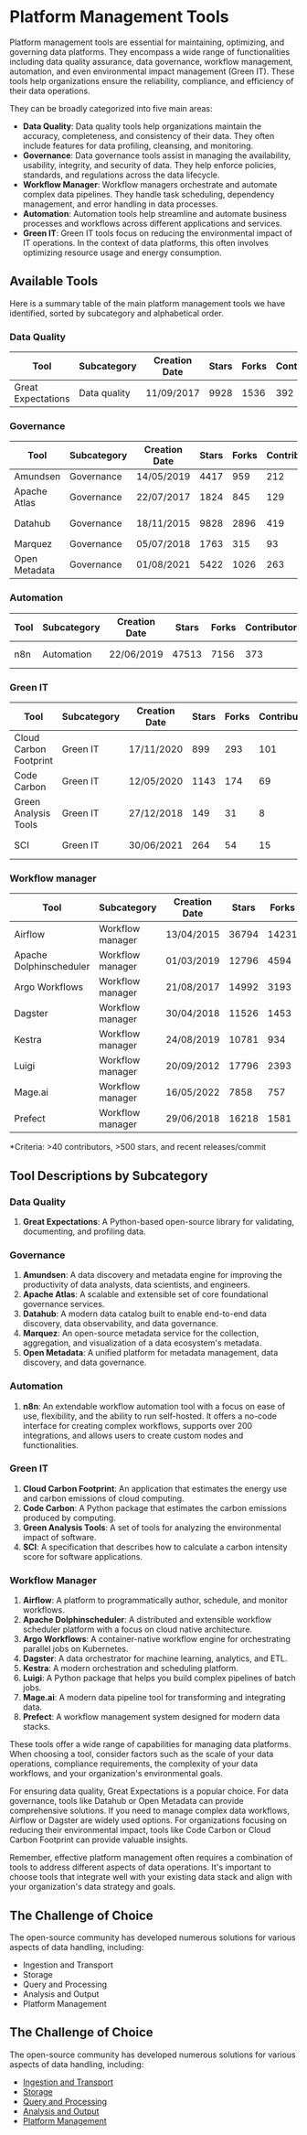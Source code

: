 # Platform Management Tools

Platform management tools are essential for maintaining, optimizing, and governing data platforms. They encompass a wide range of functionalities including data quality assurance, data governance, workflow management, automation, and even environmental impact management (Green IT). These tools help organizations ensure the reliability, compliance, and efficiency of their data operations.

They can be broadly categorized into five main areas:
- **Data Quality**: Data quality tools help organizations maintain the accuracy, completeness, and consistency of their data. They often include features for data profiling, cleansing, and monitoring.
- **Governance**: Data governance tools assist in managing the availability, usability, integrity, and security of data. They help enforce policies, standards, and regulations across the data lifecycle.
- **Workflow Manager**: Workflow managers orchestrate and automate complex data pipelines. They handle task scheduling, dependency management, and error handling in data processes.
- **Automation**: Automation tools help streamline and automate business processes and workflows across different applications and services.
- **Green IT**: Green IT tools focus on reducing the environmental impact of IT operations. In the context of data platforms, this often involves optimizing resource usage and energy consumption.

## Available Tools

Here is a summary table of the main platform management tools we have identified, sorted by subcategory and alphabetical order.

### Data Quality

| Tool | Subcategory | Creation Date | Stars | Forks | Contributors | Last Release | Latest Commit | Meets Criteria* | Link |
|---|---|---|---|---|---|---|---|---|---|
| Great Expectations | Data quality | 11/09/2017 | 9928 | 1536 | 392 | 15/10/2024 | 23/10/2024 | Yes | https://github.com/great-expectations/great_expectations |

### Governance

| Tool | Subcategory | Creation Date | Stars | Forks | Contributors | Last Release | Latest Commit | Meets Criteria* | Link |
|---|---|---|---|---|---|---|---|---|---|
| Amundsen | Governance | 14/05/2019 | 4417 | 959 | 212 | 14/08/2024 | 23/10/2024 | Yes | https://github.com/amundsen-io/amundsen |
| Apache Atlas | Governance | 22/07/2017 | 1824 | 845 | 129 | N/A | 08/10/2024 | Yes | https://github.com/apache/atlas |
| Datahub | Governance | 18/11/2015 | 9828 | 2896 | 419 | 17/09/2024 | 23/10/2024 | Yes | https://github.com/datahub-project/datahub |
| Marquez | Governance | 05/07/2018 | 1763 | 315 | 93 | 07/08/2024 | 23/10/2024 | Yes | https://github.com/MarquezProject/marquez |
| Open Metadata | Governance | 01/08/2021 | 5422 | 1026 | 263 | 17/10/2024 | 23/10/2024 | Yes | https://github.com/open-metadata/OpenMetadata |

### Automation

| Tool | Subcategory | Creation Date | Stars | Forks | Contributors | Last Release | Latest Commit | Meets Criteria* | Link |
|---|---|---|---|---|---|---|---|---|---|
| n8n | Automation | 22/06/2019 | 47513 | 7156 | 373 | 21/10/2024 | 23/10/2024 | Yes | https://github.com/n8n-io/n8n |

### Green IT

| Tool | Subcategory | Creation Date | Stars | Forks | Contributors | Last Release | Latest Commit | Meets Criteria* | Link |
|---|---|---|---|---|---|---|---|---|---|
| Cloud Carbon Footprint | Green IT | 17/11/2020 | 899 | 293 | 101 | 11/05/2024 | 07/07/2024 | Yes | https://github.com/cloud-carbon-footprint/cloud-carbon-footprint |
| Code Carbon | Green IT | 12/05/2020 | 1143 | 174 | 69 | 11/09/2024 | 22/10/2024 | Yes | https://github.com/mlco2/codecarbon |
| Green Analysis Tools | Green IT | 27/12/2018 | 149 | 31 | 8 | 27/08/2022 | 28/12/2023 | No | https://github.com/cnumr/GreenIT-Analysis |
| SCI | Green IT | 30/06/2021 | 264 | 54 | 15 | 18/04/2024 | 15/09/2024 | No | https://github.com/Green-Software-Foundation/sci |

### Workflow manager

| Tool | Subcategory | Creation Date | Stars | Forks | Contributors | Last Release | Latest Commit | Meets Criteria* | Link |
|---|---|---|---|---|---|---|---|---|---|
| Airflow | Workflow manager | 13/04/2015 | 36794 | 14231 | 417 | 20/09/2024 | 23/10/2024 | Yes | https://github.com/apache/airflow |
| Apache Dolphinscheduler | Workflow manager | 01/03/2019 | 12796 | 4594 | 364 | 18/07/2024 | 21/10/2024 | Yes | https://github.com/apache/dolphinscheduler |
| Argo Workflows | Workflow manager | 21/08/2017 | 14992 | 3193 | 423 | 03/10/2024 | 22/10/2024 | Yes | https://github.com/argoproj/argo-workflows |
| Dagster | Workflow manager | 30/04/2018 | 11526 | 1453 | 413 | 17/10/2024 | 23/10/2024 | Yes | https://github.com/dagster-io/dagster |
| Kestra | Workflow manager | 24/08/2019 | 10781 | 934 | 80 | 22/10/2024 | 23/10/2024 | Yes | https://github.com/kestra-io/kestra |
| Luigi | Workflow manager | 20/09/2012 | 17796 | 2393 | 348 | 04/09/2024 | 24/09/2024 | Yes | https://github.com/spotify/luigi |
| Mage.ai | Workflow manager | 16/05/2022 | 7858 | 757 | 127 | 19/09/2024 | 15/10/2024 | Yes | https://github.com/mage-ai/mage-ai |
| Prefect | Workflow manager | 29/06/2018 | 16218 | 1581 | 277 | 23/10/2024 | 23/10/2024 | Yes | https://github.com/PrefectHQ/prefect |

*Criteria: >40 contributors, >500 stars, and recent releases/commit

## Tool Descriptions by Subcategory

### Data Quality
1. **Great Expectations**: A Python-based open-source library for validating, documenting, and profiling data.

### Governance
1. **Amundsen**: A data discovery and metadata engine for improving the productivity of data analysts, data scientists, and engineers.
2. **Apache Atlas**: A scalable and extensible set of core foundational governance services.
3. **Datahub**: A modern data catalog built to enable end-to-end data discovery, data observability, and data governance.
4. **Marquez**: An open-source metadata service for the collection, aggregation, and visualization of a data ecosystem's metadata.
5. **Open Metadata**: A unified platform for metadata management, data discovery, and data governance.

### Automation
1. **n8n**: An extendable workflow automation tool with a focus on ease of use, flexibility, and the ability to run self-hosted. It offers a no-code interface for creating complex workflows, supports over 200 integrations, and allows users to create custom nodes and functionalities.

### Green IT
1. **Cloud Carbon Footprint**: An application that estimates the energy use and carbon emissions of cloud computing.
2. **Code Carbon**: A Python package that estimates the carbon emissions produced by computing.
3. **Green Analysis Tools**: A set of tools for analyzing the environmental impact of software.
4. **SCI**: A specification that describes how to calculate a carbon intensity score for software applications.

### Workflow Manager
1. **Airflow**: A platform to programmatically author, schedule, and monitor workflows.
2. **Apache Dolphinscheduler**: A distributed and extensible workflow scheduler platform with a focus on cloud native architecture.
3. **Argo Workflows**: A container-native workflow engine for orchestrating parallel jobs on Kubernetes.
4. **Dagster**: A data orchestrator for machine learning, analytics, and ETL.
5. **Kestra**: A modern orchestration and scheduling platform.
6. **Luigi**: A Python package that helps you build complex pipelines of batch jobs.
7. **Mage.ai**: A modern data pipeline tool for transforming and integrating data.
8. **Prefect**: A workflow management system designed for modern data stacks.

These tools offer a wide range of capabilities for managing data platforms. When choosing a tool, consider factors such as the scale of your data operations, compliance requirements, the complexity of your data workflows, and your organization's environmental goals.

For ensuring data quality, Great Expectations is a popular choice. For data governance, tools like Datahub or Open Metadata can provide comprehensive solutions. If you need to manage complex data workflows, Airflow or Dagster are widely used options. For organizations focusing on reducing their environmental impact, tools like Code Carbon or Cloud Carbon Footprint can provide valuable insights.

Remember, effective platform management often requires a combination of tools to address different aspects of data operations. It's important to choose tools that integrate well with your existing data stack and align with your organization's data strategy and goals.

## The Challenge of Choice
The open-source community has developed numerous solutions for various aspects of data handling, including:
- Ingestion and Transport
- Storage
- Query and Processing
- Analysis and Output
- Platform Management

## The Challenge of Choice
The open-source community has developed numerous solutions for various aspects of data handling, including:
- [Ingestion and Transport](01.ingestion_and_transport.md)
- [Storage](02.storage.md)
- [Query and Processing](d03.query_and_processing.md)
- [Analysis and Output](04.analysis_and_output.md)
- [Platform Management](05.platform_management.md)